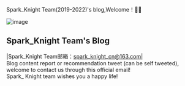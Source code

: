 Spark_Knight Team(2019-2022)'s blog,Welcome！😶‍🌫️  

![image](https://github.com/SparkKnightTeam/SparkKnightTeam.github.io/blob/master/images/Fi9n5yxb3GnuZOX2y6nq7iDlp7Ld.png)

## Spark_Knight Team's Blog

|Spark_Knight Team邮箱：spark_knight_cn@163.com|  
Blog content report or recommendation tweet (can be self tweeted), welcome to contact us through this official email!  
Spark_ Knight team wishes you a happy life!
